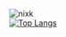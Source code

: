 ![nixk](https://github-readme-stats.vercel.app/api?username=Nick135ops&show_icons=true&theme=radical)  
[![Top Langs](https://github-readme-stats.vercel.app/api/top-langs/?username=Nick135ops&layout=compact)](https://github.com/Nick135ops/github-readme-stats)
